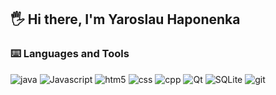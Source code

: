 ## 🖐️ Hi there, I'm Yaroslau Haponenka
### ⌨️ Languages and Tools

<p>
  <img alt="java" src="https://img.shields.io/badge/Java-%23ED8B00.svg?logo=openjdk&logoColor=white" />
  <img alt="Javascript" src="https://img.shields.io/badge/-javascript-f7df1c?style=flat-square&logo=javascript&logoColor=black" />
  <img alt="htm5" src="https://img.shields.io/badge/-HTML5-E34F26?style=flat-square&logo=html5&logoColor=white" />
  <img alt="css" src="https://img.shields.io/badge/CSS-1572B6?logo=css3&logoColor=fff" />
  <img alt="cpp" src="https://img.shields.io/badge/-C++-blue?logo=cplusplus" />
  <img alt="Qt" src="https://img.shields.io/badge/Qt-qmake-green.svg" />
  <img alt="SQLite" src="https://img.shields.io/badge/SQLite-%2307405e.svg?logo=sqlite&logoColor=white" />
  <img alt="git" src="https://img.shields.io/badge/-Git-F05032?style=flat-square&logo=git&logoColor=white" />
</p>

#

<!--
**gaponjk/gaponjk** is a ✨ _special_ ✨ repository because its `README.md` (this file) appears on your GitHub profile.

Here are some ideas to get you started:

- 🔭 I’m currently working on ...
- 🌱 I’m currently learning ...
- 👯 I’m looking to collaborate on ...
- 🤔 I’m looking for help with ...
- 💬 Ask me about ...
- 📫 How to reach me: ...
- 😄 Pronouns: ...
- ⚡ Fun fact: ...
-->
